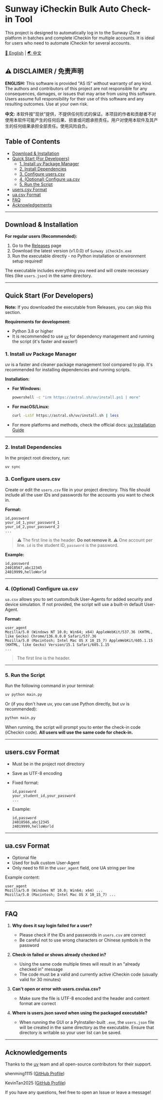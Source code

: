 # Sunway iCheckin Bulk Auto Check-in Tool

This project is designed to automatically log in to the Sunway iZone platform in batches and complete iCheckin for multiple accounts. It is ideal for users who need to automate iCheckin for several accounts.

[🌟 English](README.md) | [🌏 中文](README-CN.md)

## ⚠️ **DISCLAIMER / 免责声明**

**ENGLISH:**
This software is provided "AS IS" without warranty of any kind. The authors and contributors of this project are not responsible for any consequences, damages, or issues that may arise from using this software. Users assume full responsibility for their use of this software and any resulting outcomes. Use at your own risk.

**中文:**
本软件按"现状"提供，不提供任何形式的保证。本项目的作者和贡献者不对使用本软件可能产生的任何后果、损害或问题承担责任。用户对使用本软件及其产生的任何结果承担全部责任。使用风险自负。

## Table of Contents

* [Download & Installation](#download--installation)
* [Quick Start (For Developers)](#quick-start-for-developers)
  * [1. Install uv Package Manager](#1-install-uv-package-manager)
  * [2. Install Dependencies](#2-install-dependencies)
  * [3. Configure users.csv](#3-configure-userscsv)
  * [4. (Optional) Configure ua.csv](#4-optional-configure-uacsv)
  * [5. Run the Script](#5-run-the-script)
* [users.csv Format](#userscsv-format)
* [ua.csv Format](#uacsv-format)
* [FAQ](#faq)
* [Acknowledgements](#acknowledgements)

---

## Download & Installation

**For regular users (Recommended):**

1. Go to the [Releases](https://github.com/KevinTan2025/Sunway/releases) page
2. Download the latest version (v1.0.0) of `Sunway iCheckIn.exe`
3. Run the executable directly - no Python installation or environment setup required!

The executable includes everything you need and will create necessary files (like `users.json`) in the same directory.

---

## Quick Start (For Developers)

**Note:** If you downloaded the executable from Releases, you can skip this section.

**Requirements for development:**
* Python 3.8 or higher
* It is recommended to use [`uv`](https://docs.astral.sh/uv/getting-started/installation/) for dependency management and running the script (it's faster and easier!)

### 1. Install uv Package Manager

uv is a faster and cleaner package management tool compared to pip. It's recommended for installing dependencies and running scripts.

**Installation:**

* **For Windows:**

  ```bash
  powershell -c "irm https://astral.sh/uv/install.ps1 | more"
  ```
* **For macOS/Linux:**

  ```bash
  curl -LsSf https://astral.sh/uv/install.sh | less
  ```
* For more platforms and methods, check the official docs: [uv Installation Guide](https://docs.astral.sh/uv/getting-started/installation/)

---

### 2. Install Dependencies

In the project root directory, run:

```bash
uv sync
```

### 3. Configure users.csv

Create or edit the `users.csv` file in your project directory. This file should include all the user IDs and passwords for the accounts you want to check in.

**Format:**

```csv
id,password
your_id_1,your_password_1
your_id_2,your_password_2
...
```

> ⚠️ The first line is the header. **Do not remove it.**
> ⚠️ One account per line. `id` is the student ID, `password` is the password.

**Example:**

```csv
id,password
24018567,abc12345
24019999,helloWorld
```

---

### 4. (Optional) Configure ua.csv

`ua.csv` allows you to set custom/bulk User-Agents for added security and device simulation. If not provided, the script will use a built-in default User-Agent.

**Format:**

```csv
user_agent
Mozilla/5.0 (Windows NT 10.0; Win64; x64) AppleWebKit/537.36 (KHTML, like Gecko) Chrome/136.0.0.0 Safari/537.36
Mozilla/5.0 (Macintosh; Intel Mac OS X 10_15_7) AppleWebKit/605.1.15 (KHTML, like Gecko) Version/15.1 Safari/605.1.15
...
```

> The first line is the header.

---

### 5. Run the Script

Run the following command in your terminal:

```bash
uv python main.py
```

Or (if you don't have uv, you can use Python directly, but uv is recommended):

```bash
python main.py
```

When running, the script will prompt you to enter the check-in code (iCheckin code). **All users will use the same code for check-in.**

---

## users.csv Format

* Must be in the project root directory
* Save as UTF-8 encoding
* Fixed format:

  ```
  id,password
  your_student_id,your_password
  ...
  ```
* Example:

  ```
  id,password
  24018566,abc12345
  24019999,helloWorld
  ```

---

## ua.csv Format

* Optional file
* Used for bulk custom User-Agent
* Only need to fill in the `user_agent` field, one UA string per line

Example content:

```
user_agent
Mozilla/5.0 (Windows NT 10.0; Win64; x64) ...
Mozilla/5.0 (Macintosh; Intel Mac OS X 10_15_7) ...
```

---

## FAQ

1. **Why does it say login failed for a user?**

   * Please check if the IDs and passwords in `users.csv` are correct
   * Be careful not to use wrong characters or Chinese symbols in the password
2. **Check-in failed or shows already checked in?**

   * Using the same code multiple times will result in an "already checked in" message
   * The code must be a valid and currently active iCheckin code (usually valid for 30 minutes)
3. **Can't open or error with users.csv/ua.csv?**

   * Make sure the file is UTF-8 encoded and the header and content format are correct

4. **Where is users.json saved when using the packaged executable?**

   * When running the GUI or a PyInstaller-built `.exe`, the `users.json` file will be created in the same directory as the executable. Ensure that directory is writable so your user list can be saved.

---

## Acknowledgements

Thanks to the [uv](https://docs.astral.sh/uv/) team and all open-source contributors for their support.

shenming1115 ([GitHub Profile](https://github.com/shenming1115))

KevinTan2025 ([GitHub Profile](https://github.com/KevinTan2025))

If you have any questions, feel free to open an Issue or leave a message!